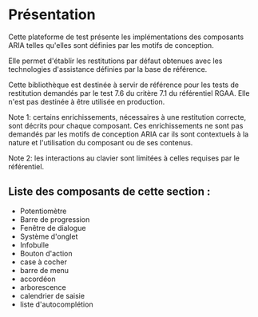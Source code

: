 # Présentation #

Cette plateforme de test présente les implémentations des composants ARIA telles qu'elles sont définies par les motifs de conception.

Elle permet d'établir les restitutions par défaut obtenues avec les technologies d'assistance définies par la base de référence.

Cette bibliothèque est destinée à servir de référence pour les tests de restitution demandés par le test 7.6 du critère 7.1 du référentiel RGAA. Elle n'est pas destinée à être utilisée en production.

Note 1: certains enrichissements, nécessaires à une restitution correcte, sont décrits pour chaque composant. Ces enrichissements ne sont pas demandés par les motifs de conception ARIA car ils sont contextuels à la nature et l'utilisation du composant ou de ses contenus.

Note 2: les interactions au clavier sont limitées à celles requises par le référentiel.

## Liste des composants de cette section : ##

- Potentiomètre
- Barre de progression
- Fenêtre de dialogue
- Système d'onglet
- Infobulle
- Bouton d'action
- case à cocher
- barre de menu
- accordéon
- arborescence
- calendrier de saisie
- liste d'autocomplétion